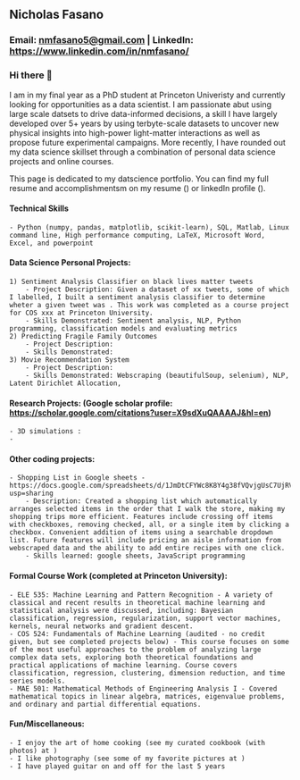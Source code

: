 ## Nicholas Fasano
### Email: nmfasano5@gmail.com | LinkedIn: https://www.linkedin.com/in/nmfasano/

### Hi there 👋

I am in my final year as a PhD student at Princeton Univeristy and currently looking for opportunities as a data scientist. I am passionate abut using large scale datsets to drive data-informed decisions, a skill I have largely developed over 5+ years by using terbyte-scale datasets to uncover new physical insights into high-power light-matter interactions as well as propose future experimental campaigns. More recently, I have rounded out my data science skillset through a combination of personal data science projects and online courses. 

This page is dedicated to my datscience portfolio. You can find my full resume and accomplishmentsm on my resume () or linkedIn profile ().

#### Technical Skills 
    - Python (numpy, pandas, matplotlib, scikit-learn), SQL, Matlab, Linux command line, High performance computing, LaTeX, Microsoft Word, Excel, and powerpoint

#### Data Science Personal Projects:
    1) Sentiment Analysis Classifier on black lives matter tweets
        - Project Description: Given a dataset of xx tweets, some of which I labelled, I built a sentiment analysis classifier to determine wheter a given tweet was . This work was completed as a course project for COS xxx at Princeton University.
        - Skills Demonstrated: Sentiment analysis, NLP, Python programming, classification models and evaluating metrics
    2) Predicting Fragile Family Outcomes
        - Project Description:
        - Skills Demonstrated: 
    3) Movie Recommendation System
        - Project Description:
        - Skills Demonstrated: Webscraping (beautifulSoup, selenium), NLP, Latent Dirichlet Allocation,  

#### Research Projects: (Google scholar profile: https://scholar.google.com/citations?user=X9sdXuQAAAAJ&hl=en)
    - 3D simulations : 
    -   

#### Other coding projects:
    - Shopping List in Google sheets - https://docs.google.com/spreadsheets/d/1JmDtCFYWc8K8Y4g38fVQvjgUsC7UjRVS25mL4au47Pw/edit?usp=sharing
        - Description: Created a shopping list which automatically arranges selected items in the order that I walk the store, making my shopping trips more efficient. Features include crossing off items with checkboxes, removing checked, all, or a single item by clicking a checkbox. Convenient addition of items using a searchable dropdown list. Future features will include pricing an aisle information from webscraped data and the ability to add entire recipes with one click.
        - Skills learned: google sheets, JavaScript programming 
        
#### Formal Course Work (completed at Princeton University):
    - ELE 535: Machine Learning and Pattern Recognition - A variety of classical and recent results in theoretical machine learning and statistical analysis were discussed, including: Bayesian classification, regression, regularization, support vector machines, kernels, neural networks and gradient descent.
    - COS 524: Fundamentals of Machine Learning (audited - no credit given, but see completed projects below) - This course focuses on some of the most useful approaches to the problem of analyzing large complex data sets, exploring both theoretical foundations and practical applications of machine learning. Course covers classification, regression, clustering, dimension reduction, and time series models.
    - MAE 501: Mathematical Methods of Engineering Analysis I - Covered mathematical topics in linear algebra, matrices, eigenvalue problems, and ordinary and partial differential equations.

#### Fun/Miscellaneous:
    - I enjoy the art of home cooking (see my curated cookbook (with photos) at )
    - I like photography (see some of my favorite pictures at ) 
    - I have played guitar on and off for the last 5 years




<!--
**nfasano/nfasano** is a ✨ _special_ ✨ repository because its `README.md` (this file) appears on your GitHub profile.

Here are some ideas to get you started:

- 🔭 I’m currently working on ...
- 🌱 I’m currently learning ...
- 👯 I’m looking to collaborate on ...
- 🤔 I’m looking for help with ...
- 💬 Ask me about ...
- 
- 😄 Pronouns: ...
- ⚡ Fun fact: ...
-->
